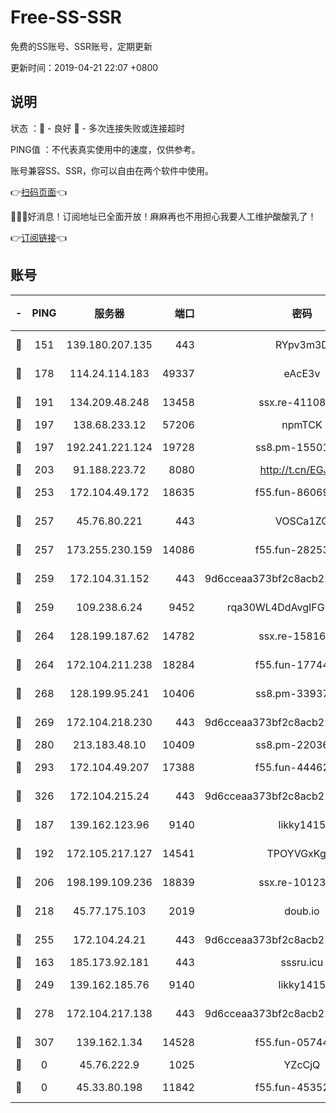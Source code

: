 # Free-SS-SSR

免费的SS账号、SSR账号，定期更新

更新时间：2019-04-21 22:07 +0800

## 说明

状态     ：🙂 - 良好 🙁 - 多次连接失败或连接超时

PING值   ：不代表真实使用中的速度，仅供参考。

账号兼容SS、SSR，你可以自由在两个软件中使用。

👉[扫码页面](https://liesauer.github.io/Free-SS-SSR/)👈

🎉🎉🎉好消息！订阅地址已全面开放！麻麻再也不用担心我要人工维护酸酸乳了！

👉[订阅链接](https://www.liesauer.net/yogurt/subscribe?ACCESS_TOKEN=DAYxR3mMaZAsaqUb)👈

## 账号

|-|PING|服务器|端口|密码|加密方式|区域|
|:----:|:----:|:-----:|-----:|:----:|:----:|:----:|
|🙂|151|139.180.207.135|443|RYpv3m3D|aes-256-cfb|JP|
|🙂|178|114.24.114.183|49337|eAcE3v|chacha20-ietf|TW|
|🙂|191|134.209.48.248|13458|ssx.re-41108917|aes-256-cfb|US|
|🙂|197|138.68.233.12|57206|npmTCK|rc4-md5|US|
|🙂|197|192.241.221.124|19728|ss8.pm-15501985|aes-256-cfb|US|
|🙂|203|91.188.223.72|8080|http://t.cn/EGJIyrl|rc4-md5|RU|
|🙂|253|172.104.49.172|18635|f55.fun-86069991|aes-256-cfb|SG|
|🙂|257|45.76.80.221|443|VOSCa1ZG|aes-256-cfb|DE|
|🙂|257|173.255.230.159|14086|f55.fun-28253939|aes-256-cfb|US|
|🙂|259|172.104.31.152|443|9d6cceaa373bf2c8acb22e60b6a58be6|aes-256-cfb|US|
|🙂|259|109.238.6.24|9452|rqa30WL4DdAvgIFG6Fs3znzTa|aes-256-cfb|FR|
|🙂|264|128.199.187.62|14782|ssx.re-15816563|aes-256-cfb|SG|
|🙂|264|172.104.211.238|18284|f55.fun-17744307|aes-256-cfb|US|
|🙂|268|128.199.95.241|10406|ss8.pm-33937991|aes-256-cfb|SG|
|🙂|269|172.104.218.230|443|9d6cceaa373bf2c8acb22e60b6a58be6|aes-256-cfb|US|
|🙂|280|213.183.48.10|10409|ss8.pm-22036959|rc4-md5|RU|
|🙂|293|172.104.49.207|17388|f55.fun-44462258|aes-256-cfb|SG|
|🙂|326|172.104.215.24|443|9d6cceaa373bf2c8acb22e60b6a58be6|aes-256-cfb|US|
|🙂|187|139.162.123.96|9140|likky1415|aes-256-cfb|JP|
|🙂|192|172.105.217.127|14541|TPOYVGxKglpi|aes-256-cfb|JP|
|🙂|206|198.199.109.236|18839|ssx.re-10123723|aes-256-cfb|US|
|🙂|218|45.77.175.103|2019|doub.io|aes-128-ctr|SG|
|🙂|255|172.104.24.21|443|9d6cceaa373bf2c8acb22e60b6a58be6|aes-256-cfb|US|
|🙁|163|185.173.92.181|443|sssru.icu|rc4-md5|RU|
|🙁|249|139.162.185.76|9140|likky1415|aes-256-cfb|DE|
|🙁|278|172.104.217.138|443|9d6cceaa373bf2c8acb22e60b6a58be6|aes-256-cfb|US|
|🙁|307|139.162.1.34|14528|f55.fun-05744880|aes-256-cfb|SG|
|🙁|0|45.76.222.9|1025|YZcCjQ|rc4-md5|JP|
|🙁|0|45.33.80.198|11842|f55.fun-45352545|aes-256-cfb|US|
